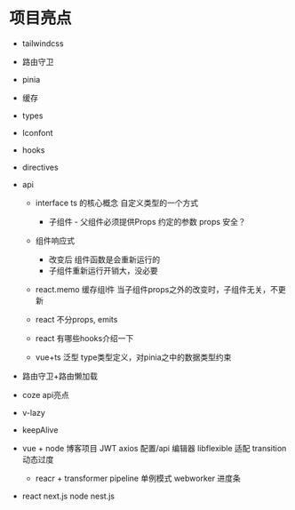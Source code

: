 # 项目亮点 
- tailwindcss
- 路由守卫
- pinia
- 缓存
- types
- Iconfont
- hooks
- directives
- api

  - interface ts 的核心概念
    自定义类型的一个方式
    - 子组件    - 父组件必须提供Props 约定的参数
 props 安全？
  - 组件响应式
    - 改变后 组件函数是会重新运行的
    - 子组件重新运行开销大，没必要
  - react.memo 缓存组l件
    当子组件props之外的改变时，子组件无关，不更新
  - react 不分props, emits
  - react 有哪些hooks介绍一下

  - vue+ts 泛型 type类型定义，对pinia之中的数据类型约束
- 路由守卫+路由懒加载
- coze api亮点
- v-lazy
- keepAlive

- vue + node 博客项目
  JWT
  axios 配置/api
  编辑器
  libflexible 适配
  transition 动态过度

  - reacr + transformer
    pipeline 
    单例模式
    webworker
    进度条

- react next.js   node nest.js
